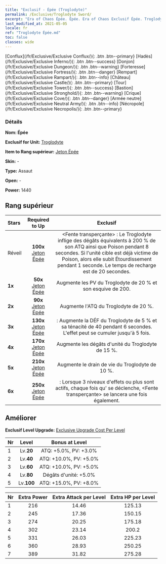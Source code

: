 ```yaml
---
title: "Exclusif - Épée (Troglodyte)"
permalink: /Exclusive/Troglodyte Sword/
excerpt: "Era of Chaos Épée. Épée. Era of Chaos Exclusif Épée. Troglodyte Exclusif."
last_modified_at: 2021-05-05
locale: fr
ref: "Troglodyte Épée.md"
toc: false
classes: wide
---
```

 [Conflux](/fr/Exclusive/Exclusive Conflux/){: .btn .btn--primary} [Hadès](/fr/Exclusive/Exclusive Inferno/){: .btn .btn--success} [Donjon](/fr/Exclusive/Exclusive Dungeon/){: .btn .btn--warning} [Forteresse](/fr/Exclusive/Exclusive Fortress/){: .btn .btn--danger} [Rempart](/fr/Exclusive/Exclusive Rampart/){: .btn .btn--info} [Château](/fr/Exclusive/Exclusive Castle/){: .btn .btn--primary} [Tour](/fr/Exclusive/Exclusive Tower/){: .btn .btn--success} [Bastion](/fr/Exclusive/Exclusive Stronghold/){: .btn .btn--warning} [Crique](/fr/Exclusive/Exclusive Cove/){: .btn .btn--danger} [Armée neutre](/fr/Exclusive/Exclusive Neutral Army/){: .btn .btn--info} [Nécropole](/fr/Exclusive/Exclusive Necropolis/){: .btn .btn--primary} 

### Détails
 **Nom: Épée** 

 **Exclusif for Unit:** [Troglodyte](/fr/units/Troglodyte/) 

 **Item to Rang supérieur:** [Jeton Épée](/ItemsFR/con_912/)

 **Skin:** -

 **Type:** Assaut

 **Open:** -

 **Power:** 1440

## Rang supérieur

  |     Stars    |  Required to Up | Exclusif |
  |:-------------|:---------------:|:---------------:|
  |  Réveil  | **100x** [Jeton Épée](/ItemsFR/con_912/) | <Fente transperçante> : Le Troglodyte inflige des dégâts équivalents à 200 % de son ATQ ainsi que Poison pendant 8 secondes. Si l'unité cible est déjà victime de Poison, alors elle subit Étourdissement pendant 1 seconde. Le temps de recharge est de 20 secondes. |
  | **1x** <i class="fas fa-star"/> | **50x** [Jeton Épée](/ItemsFR/con_912/) | Augmente les PV du Troglodyte de 20 % et son esquive de 200. |
  | **2x** <i class="fas fa-star"/> | **90x** [Jeton Épée](/ItemsFR/con_912/) | Augmente l'ATQ du Troglodyte de 20 %. |
  | **3x** <i class="fas fa-star"/> | **130x** [Jeton Épée](/ItemsFR/con_912/) | <Odeur du briseur de sorts> : Augmente la DÉF du Troglodyte de 5 % et sa ténacité de 40 pendant 6 secondes. L'effet peut se cumuler jusqu'à 5 fois. |
  | **4x** <i class="fas fa-star"/> | **170x** [Jeton Épée](/ItemsFR/con_912/) | Augmente les dégâts d'unité du Troglodyte de 15 %. |
  | **5x** <i class="fas fa-star"/> | **210x** [Jeton Épée](/ItemsFR/con_912/) | Augmente le drain de vie du Troglodyte de 10 %. |
  | **6x** <i class="fas fa-star"/> | **250x** [Jeton Épée](/ItemsFR/con_912/) | <Odeur du briseur de sorts> : Lorsque 3 niveaux d'effets ou plus sont actifs, chaque fois qu'<Odeur du briseur de sorts> se déclenche, <Fente transperçante> se lancera une fois également. |


## Améliorer
 **Exclusif Level Upgrade:** [Exclusive Upgrade Cost Per Level](/Exclusive/ExclusiveUpgradeCostPerLevel/)

  |  Nr  |   Level  | Bonus at Level |
  |:-----|:--------:|:--------------:|
  | 1 | Lv.**20** | ATQ: +5.0%, PV: +3.0% |
  | 2 | Lv.**40** | ATQ: +10.0%, PV: +5.0% |
  | 3 | Lv.**60** | ATQ: +10.0%, PV: +5.0% |
  | 4 | Lv.**80** | Dégâts d'unité: +5.0% |
  | 5 | Lv.**100** | ATQ: +15.0%, PV: +8.0% |


  |  Nr  |  Extra Power | Extra Attack per Level | Extra HP per Level |
  |:-----|:--------:|:--------:|:--------:|
  | 1 | 216 | 14.46 | 125.13 |
  | 2 | 245 | 17.36 | 150.15 |
  | 3 | 274 | 20.25 | 175.18 |
  | 4 | 302 | 23.14 | 200.2 |
  | 5 | 331 | 26.03 | 225.23 |
  | 6 | 360 | 28.93 | 250.25 |
  | 7 | 389 | 31.82 | 275.28 |


